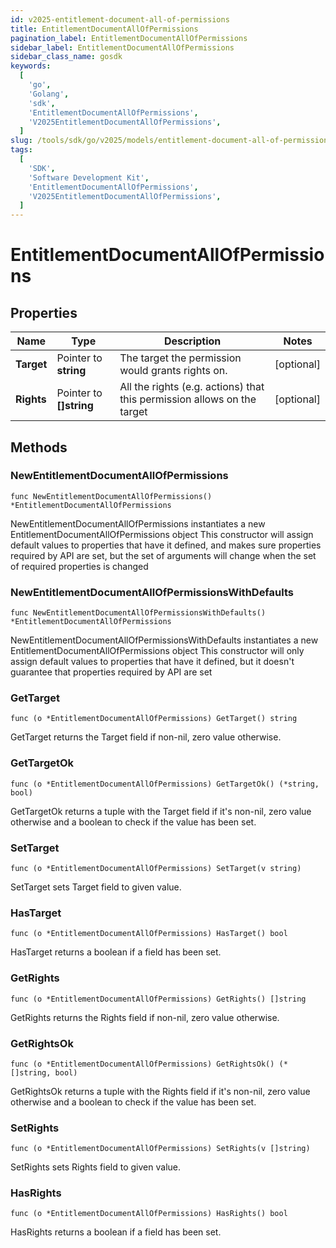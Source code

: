 ```yaml
---
id: v2025-entitlement-document-all-of-permissions
title: EntitlementDocumentAllOfPermissions
pagination_label: EntitlementDocumentAllOfPermissions
sidebar_label: EntitlementDocumentAllOfPermissions
sidebar_class_name: gosdk
keywords:
  [
    'go',
    'Golang',
    'sdk',
    'EntitlementDocumentAllOfPermissions',
    'V2025EntitlementDocumentAllOfPermissions',
  ]
slug: /tools/sdk/go/v2025/models/entitlement-document-all-of-permissions
tags:
  [
    'SDK',
    'Software Development Kit',
    'EntitlementDocumentAllOfPermissions',
    'V2025EntitlementDocumentAllOfPermissions',
  ]
---
```


# EntitlementDocumentAllOfPermissions

## Properties

| Name | Type | Description | Notes |
| --- | --- | --- | --- |
| **Target** | Pointer to **string** | The target the permission would grants rights on. | [optional] |
| **Rights** | Pointer to **[]string** | All the rights (e.g. actions) that this permission allows on the target | [optional] |

## Methods

### NewEntitlementDocumentAllOfPermissions

`func NewEntitlementDocumentAllOfPermissions() *EntitlementDocumentAllOfPermissions`

NewEntitlementDocumentAllOfPermissions instantiates a new EntitlementDocumentAllOfPermissions object This constructor will assign default values to properties that have it defined, and makes sure properties required by API are set, but the set of arguments will change when the set of required properties is changed

### NewEntitlementDocumentAllOfPermissionsWithDefaults

`func NewEntitlementDocumentAllOfPermissionsWithDefaults() *EntitlementDocumentAllOfPermissions`

NewEntitlementDocumentAllOfPermissionsWithDefaults instantiates a new EntitlementDocumentAllOfPermissions object This constructor will only assign default values to properties that have it defined, but it doesn't guarantee that properties required by API are set

### GetTarget

`func (o *EntitlementDocumentAllOfPermissions) GetTarget() string`

GetTarget returns the Target field if non-nil, zero value otherwise.

### GetTargetOk

`func (o *EntitlementDocumentAllOfPermissions) GetTargetOk() (*string, bool)`

GetTargetOk returns a tuple with the Target field if it's non-nil, zero value otherwise and a boolean to check if the value has been set.

### SetTarget

`func (o *EntitlementDocumentAllOfPermissions) SetTarget(v string)`

SetTarget sets Target field to given value.

### HasTarget

`func (o *EntitlementDocumentAllOfPermissions) HasTarget() bool`

HasTarget returns a boolean if a field has been set.

### GetRights

`func (o *EntitlementDocumentAllOfPermissions) GetRights() []string`

GetRights returns the Rights field if non-nil, zero value otherwise.

### GetRightsOk

`func (o *EntitlementDocumentAllOfPermissions) GetRightsOk() (*[]string, bool)`

GetRightsOk returns a tuple with the Rights field if it's non-nil, zero value otherwise and a boolean to check if the value has been set.

### SetRights

`func (o *EntitlementDocumentAllOfPermissions) SetRights(v []string)`

SetRights sets Rights field to given value.

### HasRights

`func (o *EntitlementDocumentAllOfPermissions) HasRights() bool`

HasRights returns a boolean if a field has been set.
